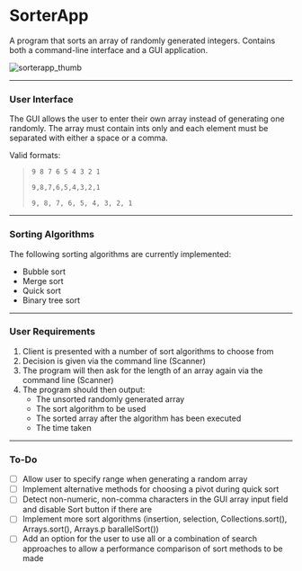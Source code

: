# SorterApp

A program that sorts an array of randomly generated integers. Contains both a command-line interface and a GUI application.

![sorterapp_thumb](https://user-images.githubusercontent.com/11021728/135925326-50de863b-4d4e-41c7-8089-197c026c624d.PNG)

---

### User Interface

The GUI allows the user to enter their own array instead of generating one randomly. The array must contain ints only and each element must be separated with either a space or a comma.

Valid formats:
> `9 8 7 6 5 4 3 2 1`
> 
> `9,8,7,6,5,4,3,2,1`
> 
> `9, 8, 7, 6, 5, 4, 3, 2, 1`

---

### Sorting Algorithms
The following sorting algorithms are currently implemented:
- Bubble sort
- Merge sort
- Quick sort
- Binary tree sort

---

### User Requirements
1. Client is presented with a number of sort algorithms to choose from
2. Decision is given via the command line (Scanner)
3. The program will then ask for the length of an array again via the command line (Scanner)
4. The program should then output:
	- The unsorted randomly generated array
	- The sort algorithm to be used
	- The sorted array after the algorithm has been executed
	- The time taken


---

### To-Do

- [ ] Allow user to specify range when generating a random array
- [ ] Implement alternative methods for choosing a pivot during quick sort
- [ ] Detect non-numeric, non-comma characters in the GUI array input field and disable Sort button if there are
- [ ] Implement more sort algorithms (insertion, selection, Collections.sort(), Arrays.sort(), Arrays.p barallelSort())
- [ ] Add an option for the user to use all or a combination of search approaches to allow a performance comparison of sort methods to be made
